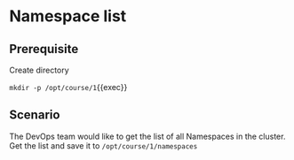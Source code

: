 # Namespace list

## Prerequisite

Create directory

`mkdir -p /opt/course/1`{{exec}}

## Scenario

The DevOps team would like to get the list of all Namespaces in the cluster. 
Get the list and save it to `/opt/course/1/namespaces`

